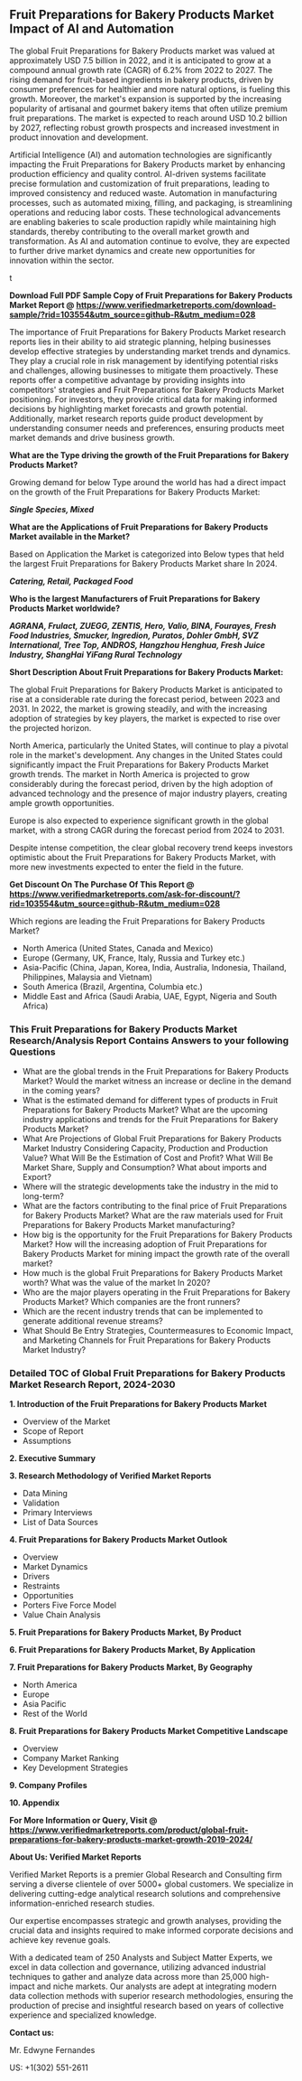 <h2>Fruit Preparations for Bakery Products Market Impact of AI and Automation</h2><p>The global Fruit Preparations for Bakery Products market was valued at approximately USD 7.5 billion in 2022, and it is anticipated to grow at a compound annual growth rate (CAGR) of 6.2% from 2022 to 2027. The rising demand for fruit-based ingredients in bakery products, driven by consumer preferences for healthier and more natural options, is fueling this growth. Moreover, the market's expansion is supported by the increasing popularity of artisanal and gourmet bakery items that often utilize premium fruit preparations. The market is expected to reach around USD 10.2 billion by 2027, reflecting robust growth prospects and increased investment in product innovation and development.</p><p>Artificial Intelligence (AI) and automation technologies are significantly impacting the Fruit Preparations for Bakery Products market by enhancing production efficiency and quality control. AI-driven systems facilitate precise formulation and customization of fruit preparations, leading to improved consistency and reduced waste. Automation in manufacturing processes, such as automated mixing, filling, and packaging, is streamlining operations and reducing labor costs. These technological advancements are enabling bakeries to scale production rapidly while maintaining high standards, thereby contributing to the overall market growth and transformation. As AI and automation continue to evolve, they are expected to further drive market dynamics and create new opportunities for innovation within the sector.</p>t</p><p id="" class=""><strong>Download Full PDF Sample Copy of Fruit Preparations for Bakery Products Market Report @ <a href="https://www.verifiedmarketreports.com/download-sample/?rid=103554&utm_source=github-R&utm_medium=028" target="_blank">https://www.verifiedmarketreports.com/download-sample/?rid=103554&utm_source=github-R&utm_medium=028</a></strong></p><p>The importance of&nbsp;Fruit Preparations for Bakery Products Market research reports lies in their ability to aid strategic planning, helping businesses develop effective strategies by understanding market trends and dynamics. They play a crucial role in risk management by identifying potential risks and challenges, allowing businesses to mitigate them proactively. These reports offer a competitive advantage by providing insights into competitors' strategies and Fruit Preparations for Bakery Products Market positioning. For investors, they provide critical data for making informed decisions by highlighting market forecasts and growth potential. Additionally, market research reports guide product development by understanding consumer needs and preferences, ensuring products meet market demands and drive business growth.</p><p><strong>What are the&nbsp;Type driving the growth of the Fruit Preparations for Bakery Products Market?</strong></p><p id="" class="">Growing demand for below Type around the world has had a direct impact on the growth of the Fruit Preparations for Bakery Products Market:</p><em><strong>Single Species, Mixed</strong></em></p><strong>What are the&nbsp;Applications&nbsp;of Fruit Preparations for Bakery Products Market available in the Market?</strong></p><p id="" class="">Based on Application the Market is categorized into Below types that held the largest Fruit Preparations for Bakery Products Market share In 2024.</p><em><strong>Catering, Retail, Packaged Food</strong></em></p><strong>Who is the largest Manufacturers of Fruit Preparations for Bakery Products Market worldwide?</strong></p><p><em><strong>AGRANA, Frulact, ZUEGG, ZENTIS, Hero, Valio, BINA, Fourayes, Fresh Food Industries, Smucker, Ingredion, Puratos, Dohler GmbH, SVZ International, Tree Top, ANDROS, Hangzhou Henghua, Fresh Juice Industry, ShangHai YiFang Rural Technology</strong></em></p><p id="" class=""><strong>Short Description About Fruit Preparations for Bakery Products Market:</strong></p><p>The global Fruit Preparations for Bakery Products Market is anticipated to rise at a considerable rate during the forecast period, between 2023 and 2031. In 2022, the market is growing steadily, and with the increasing adoption of strategies by key players, the market is expected to rise over the projected horizon.</p><p>North America, particularly the United States, will continue to play a pivotal role in the market's development. Any changes in the United States could significantly impact the Fruit Preparations for Bakery Products Market growth trends. The market in North America is projected to grow considerably during the forecast period, driven by the high adoption of advanced technology and the presence of major industry players, creating ample growth opportunities.</p><p>Europe is also expected to experience significant growth in the global market, with a strong CAGR during the forecast period from 2024 to 2031.</p><p>Despite intense competition, the clear global recovery trend keeps investors optimistic about the Fruit Preparations for Bakery Products Market, with more new investments expected to enter the field in the future.</p><p id="" class=""><strong>Get Discount On The Purchase Of This Report @ <a href="https://www.verifiedmarketreports.com/ask-for-discount/?rid=103554&utm_source=github-R&utm_medium=028" target="_blank">https://www.verifiedmarketreports.com/ask-for-discount/?rid=103554&utm_source=github-R&utm_medium=028</a></strong></p>Which regions are leading the Fruit Preparations for Bakery Products Market?</p><ul><li>North America (United States, Canada and Mexico)</li><li>Europe (Germany, UK, France, Italy, Russia and Turkey etc.)</li><li>Asia-Pacific (China, Japan, Korea, India, Australia, Indonesia, Thailand, Philippines, Malaysia and Vietnam)</li><li>South America (Brazil, Argentina, Columbia etc.)</li><li>Middle East and Africa (Saudi Arabia, UAE, Egypt, Nigeria and South Africa)</li></ul><h3 id="" class="">This Fruit Preparations for Bakery Products Market Research/Analysis Report Contains Answers to your following Questions</h3><ul><li>What are the global trends in the Fruit Preparations for Bakery Products Market? Would the market witness an increase or decline in the demand in the coming years?</li><li>What is the estimated demand for different types of products in Fruit Preparations for Bakery Products Market? What are the upcoming industry applications and trends for the Fruit Preparations for Bakery Products Market?</li><li>What Are Projections of Global Fruit Preparations for Bakery Products Market Industry Considering Capacity, Production and Production Value? What Will Be the Estimation of Cost and Profit? What Will Be Market Share, Supply and Consumption? What about imports and Export?</li><li>Where will the strategic developments take the industry in the mid to long-term?</li><li>What are the factors contributing to the final price of Fruit Preparations for Bakery Products Market? What are the raw materials used for Fruit Preparations for Bakery Products Market manufacturing?</li><li>How big is the opportunity for the Fruit Preparations for Bakery Products Market? How will the increasing adoption of Fruit Preparations for Bakery Products Market for mining impact the growth rate of the overall market?</li><li>How much is the global Fruit Preparations for Bakery Products Market worth? What was the value of the market In 2020?</li><li>Who are the major players operating in the Fruit Preparations for Bakery Products Market? Which companies are the front runners?</li><li>Which are the recent industry trends that can be implemented to generate additional revenue streams?</li><li>What Should Be Entry Strategies, Countermeasures to Economic Impact, and Marketing Channels for Fruit Preparations for Bakery Products Market Industry?</li></ul><h3 id="" class="">Detailed TOC of Global Fruit Preparations for Bakery Products Market Research Report, 2024-2030</h3><p id="" class=""><strong>1. Introduction of the Fruit Preparations for Bakery Products Market</strong></p><ul><li>Overview of the Market</li><li>Scope of Report</li><li>Assumptions</li></ul><p id="" class=""><strong>2. Executive Summary</strong></p><p id="" class=""><strong>3. Research Methodology of Verified Market Reports</strong></p><ul><li>Data Mining</li><li>Validation</li><li>Primary Interviews</li><li>List of Data Sources</li></ul><p id="" class=""><strong>4. Fruit Preparations for Bakery Products Market Outlook</strong></p><ul><li>Overview</li><li>Market Dynamics</li><li>Drivers</li><li>Restraints</li><li>Opportunities</li><li>Porters Five Force Model</li><li>Value Chain Analysis</li></ul><p id="" class=""><strong>5. Fruit Preparations for Bakery Products Market, By Product</strong></p><p id="" class=""><strong>6. Fruit Preparations for Bakery Products Market, By Application</strong></p><p id="" class=""><strong>7. Fruit Preparations for Bakery Products Market, By Geography</strong></p><ul><li>North America</li><li>Europe</li><li>Asia Pacific</li><li>Rest of the World</li></ul><p id="" class=""><strong>8. Fruit Preparations for Bakery Products Market Competitive Landscape</strong></p><ul><li>Overview</li><li>Company Market Ranking</li><li>Key Development Strategies</li></ul><p id="" class=""><strong>9. Company Profiles</strong></p><p id="" class=""><strong>10. Appendix</strong></p><p id="" class=""><strong>For More Information or Query, Visit @ <a href="https://www.verifiedmarketreports.com/product/global-fruit-preparations-for-bakery-products-market-growth-2019-2024/" target="_blank">https://www.verifiedmarketreports.com/product/global-fruit-preparations-for-bakery-products-market-growth-2019-2024/</a></strong></p><p id="" class=""><strong>About Us: Verified Market Reports</strong></p><p id="" class="">Verified Market Reports is a premier Global Research and Consulting firm serving a diverse clientele of over 5000+ global customers. We specialize in delivering cutting-edge analytical research solutions and comprehensive information-enriched research studies.</p><p id="" class="">Our expertise encompasses strategic and growth analyses, providing the crucial data and insights required to make informed corporate decisions and achieve key revenue goals.</p><p id="" class="">With a dedicated team of 250 Analysts and Subject Matter Experts, we excel in data collection and governance, utilizing advanced industrial techniques to gather and analyze data across more than 25,000 high-impact and niche markets. Our analysts are adept at integrating modern data collection methods with superior research methodologies, ensuring the production of precise and insightful research based on years of collective experience and specialized knowledge.</p><p id="" class=""><strong>Contact us:</strong></p><p id="" class="">Mr. Edwyne Fernandes</p><p id="" class="">US: +1(302) 551-2611</p>